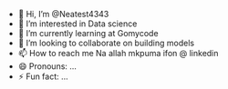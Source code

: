 - 👋 Hi, I’m @Neatest4343
- 👀 I’m interested in Data science
- 🌱 I’m currently learning at Gomycode
- 💞️ I’m looking to collaborate on building models
- 📫 How to reach me Na allah mkpuma ifon @ linkedin
- 😄 Pronouns: ...
- ⚡ Fun fact: ...

<!---
Neatest4343/Neatest4343 is a ✨ special ✨ repository because its `README.md` (this file) appears on your GitHub profile.
You can click the Preview link to take a look at your changes.
--->
